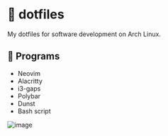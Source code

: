 # 📂 dotfiles

My dotfiles for software development on Arch Linux.

## 🤖 Programs

* Neovim
* Alacritty
* i3-gaps
* Polybar
* Dunst
* Bash script

![image](https://i.imgur.com/4RUJL1U.png)

